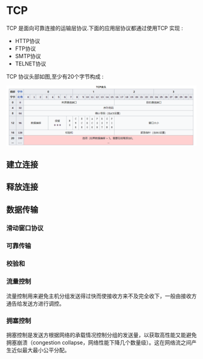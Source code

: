# TCP

TCP 是面向可靠连接的运输层协议.下面的应用层协议都通过使用TCP 实现 :

* HTTP协议
* FTP协议
* SMTP协议
* TELNET协议

TCP 协议头部如图,至少有20个字节构成 :

![TCP协议头部](./img/tcp.01.png)

## 建立连接

## 释放连接

## 数据传输

### 滑动窗口协议

### 可靠传输

### 校验和

### 流量控制

流量控制用来避免主机分组发送得过快而使接收方来不及完全收下，一般由接收方通告给发送方进行调控。

### 拥塞控制

拥塞控制是发送方根据网络的承载情况控制分组的发送量，以获取高性能又能避免拥塞崩溃（congestion collapse，网络性能下降几个数量级）。这在网络流之间产生近似最大最小公平分配。